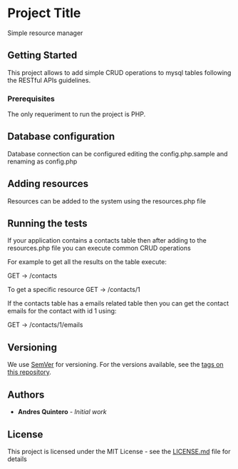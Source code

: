 # Project Title

Simple resource manager

## Getting Started

This project allows to add simple CRUD operations to mysql tables following the RESTful APIs guidelines.

### Prerequisites

The only requeriment to run the project is PHP.

## Database configuration

Database connection can be configured editing the config.php.sample and renaming as config.php

## Adding resources

Resources can be added to the system using the resources.php file

## Running the tests

If your application contains a contacts table then after adding to the resources.php file you can execute common CRUD operations

For example to get all the results on the table execute:

GET -> /contacts

To get a specific resource
GET -> /contacts/1

If the contacts table has a emails related table then you can get the contact emails for the contact with id 1 using:

GET -> /contacts/1/emails


## Versioning

We use [SemVer](http://semver.org/) for versioning. For the versions available, see the [tags on this repository](https://github.com/your/project/tags). 

## Authors

* **Andres Quintero** - *Initial work* 


## License

This project is licensed under the MIT License - see the [LICENSE.md](LICENSE.md) file for details
